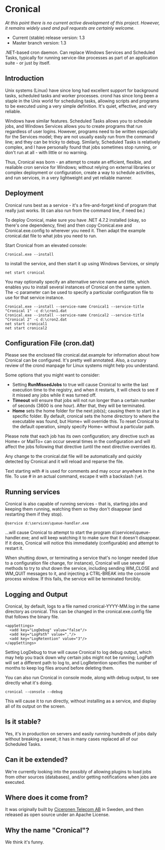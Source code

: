 # Cronical

*At this point there is no current active development of this project. However, it remains widely used and pull requests are certainly welcome.*

* Current (stable) release version: 1.3
* Master branch version: 1.3

.NET-based cron daemon. Can replace Windows Services and Scheduled Tasks, typically for running service-like processes as part of an application suite - or just by itself.

## Introduction

Unix systems (Linux) have since long had excellent support for background tasks, scheduled tasks and worker processes. crond has since long been a staple in the Unix world for scheduling tasks, allowing scripts and programs to be executed using a very simple definition. It's quiet, effective, and very reliable.

Windows have similar features. Scheduled Tasks allows you to schedule jobs, and Windows Services allows you to create programs that run regardless of user logins. However, programs need to be written especially for the Services model; they are not usually easily run from the command line; and they can be tricky to debug. Similarly, Scheduled Tasks is relatively complex, and I have personally found that jobs sometimes stop running, or don't run at all - with little or no warning.

Thus, Cronical was born - an attempt to create an efficient, flexible, and realiable cron service for Windows; without relying on external libraries or complex deployment or configuration, create a way to schedule activities, and run services, in a very lightweight and yet reliable manner.

## Deployment

Cronical runs best as a service - it's a fire-and-forget kind of program that really just works. (It can also run from the command line, if need be.)

To deploy Cronical, make sure you have .NET 4.7.2 installed (okay, so there's one dependency, fine) and then copy Cronical.exe and Cronical.exe.config to wherever you need it. Then adapt the example cronical.dat file to what jobs you need to run.

Start Cronical from an elevated console:

    Cronical.exe --install

to install the service, and then start it up using Windows Services, or simply

    net start cronical

You may optionally specify an alternative service name and title, which enables you to install several instances of Cronical on the same system. The -c parameter can be used to specify a particular configuration file to use for that service instance.

    Cronical.exe --install --service-name Cronical1 --service-title "Cronical 1" -c d:\cron1.dat
    Cronical.exe --install --service-name Cronical2 --service-title "Cronical 2" -c d:\cron2.dat
    net start cronical1
    net start cronical2

## Configuration File (cron.dat)

Please see the enclosed file cronical.dat.example for information about how Cronical can be configured. It's pretty well annotated. Also, a cursory review of the crond manpage for Linux systems might help you understand.

Some options that you might want to consider:

* Setting **RunMissedJobs** to true will cause Cronical to write the last execution time to the registry, and when it restarts, it will check to see if it missed any jobs while it was turned off.
* **Timeout** will ensure that jobs will not run longer than a certain number of seconds (3600 is one hour). After that, they will be terminated.
* **Home** sets the home folder for the next job(s); causing them to start in a specific folder. By default, cronical sets the home directory to where the executable was found, but Home= will override this. To reset Cronical to the default operation, simply specify Home= without a particular path.
  
Please note that each job has its own configuration; any directive such as Home= or MailTo= can occur several times in the configuration and will affect the jobs following that directive (until the next directive overrides it).

Any change to the cronical.dat file will be automatically and quickly detected by Cronical and it will reload and reparse the file.

Text starting with # is used for comments and may occur anywhere in the file. To use # in an actual command, escape it with a backslash (`\#`).

## Running services

Cronical is also capable of running services - that is, starting jobs and keeping them running, watching them so they don't disappear (and restarting them if they stop).

    @service d:\services\queue-handler.exe
    
...will cause Cronical to attempt to start the program d:\services\queue-handler.exe; and will keep watching it to make sure that it doesn't disappear. If it does, Cronical will notice this immediately (configurable) and attempt to restart it.

When shutting down, or terminating a service that's no longer needed (due to a configuration file change, for instance), Cronical will use several methods to try to shut down the service, including sending WM_CLOSE and WM_QUIT messages to it, and injecting a CTRL-BREAK into the console process window. If this fails, the service will be terminated forcibly.

## Logging and Output

Cronical, by default, logs to a file named cronical-YYYY-MM.log in the same directory as cronical. This can be changed in the cronical.exe.config file that follows the binary file.

    <appSettings>
      <add key="LogDebug" value="false"/>
      <add key="LogPath" value="."/>
      <add key="LogRetention" value="3"/>
    </appSettings>

Setting LogDebug to true will cause Cronical to log debug output, which may help you track down why certain jobs might not be running; LogPath will set a different path to log to, and LogRetention specifies the number of months to keep log files around before deleting them.

You can also run Cronical in console mode, along with debug output, to see directly what it's doing.

    cronical --console --debug

This will cause it to run directly, without installing as a service, and display all of its output on the screen.

## Is it stable?

Yes, it's in production on servers and easily running hundreds of jobs daily without breaking a sweat; it has in many cases replaced all of our Scheduled Tasks.

## Can it be extended?

We're currently looking into the possibly of allowing plugins to load jobs from other sources (databases), and/or getting notifications when jobs are executed.

## Where does it come from?

It was originally built by [Ciceronen Telecom AB](http://www.ciceronen.com/) in Sweden, and then released as open source under an Apache License.

## Why the name "Cronical"?

We think it's funny.
